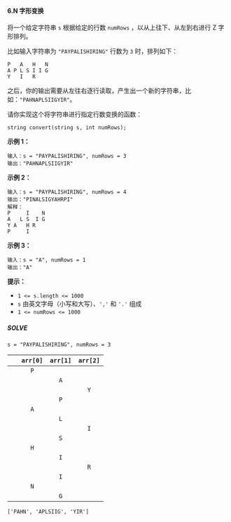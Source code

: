 #### 6.N 字形变换
将一个给定字符串 `s` 根据给定的行数 `numRows` ，以从上往下、从左到右进行 Z 字形排列。  

比如输入字符串为 `"PAYPALISHIRING"` 行数为 `3` 时，排列如下：
```
P   A   H   N
A P L S I I G
Y   I   R
```
之后，你的输出需要从左往右逐行读取，产生出一个新的字符串，比如：`"PAHNAPLSIIGYIR"`。

请你实现这个将字符串进行指定行数变换的函数：
```
string convert(string s, int numRows);
```

**示例 1：**
```
输入：s = "PAYPALISHIRING", numRows = 3
输出："PAHNAPLSIIGYIR"
```

**示例 2：**
```
输入：s = "PAYPALISHIRING", numRows = 4
输出："PINALSIGYAHRPI"
解释：
P     I    N
A   L S  I G
Y A   H R
P     I
```
**示例 3：**
```
输入：s = "A", numRows = 1
输出："A"
```

****提示：****
* `1 <= s.length <= 1000`
* `s` 由英文字母（小写和大写）、`','` 和 `'.'` 组成
* `1 <= numRows <= 1000`

##### SOLVE
```
s = "PAYPALISHIRING", numRows = 3
```
|   | `arr[0]` | `arr[1]` | `arr[2]`  |
|:--------:|:---------:|:---------:|:---------:|
| ` ` |  `P` | ` ` | ` `  |
| ` ` |  ` ` | `A` | ` `  |
| ` ` |  ` ` | ` ` | `Y`  |
| ` ` |  ` ` | `P` | ` `  |
| ` ` |  `A` | ` ` | ` `  |
| ` ` |  ` ` | `L` | ` `  |
| ` ` |  ` ` | ` ` | `I`  |
| ` ` |  ` ` | `S` | ` `  |
| ` ` |  `H` | ` ` | ` `  |
| ` ` |  ` ` | `I` | ` `  |
| ` ` |  ` ` | ` ` | `R`  |
| ` ` |  ` ` | `I` | ` `  |
| ` ` |  `N` | ` ` | ` `  |
| ` ` |  ` ` | `G` | ` `  |

```
['PAHN', 'APLSIIG', 'YIR']
```
